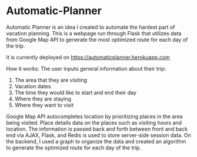 # Automatic-Planner

Automatic Planner is an idea I created to automate the hardest part of vacation planning. This is a webpage run through Flask that utilizes
data from Google Map API to generate the most optimized route for each day of the trip.

It is currently deployed on https://automaticplanner.herokuapp.com

How it works:
The user inputs general information about their trip: 
1. The area that they are visiting
2. Vacation dates
3. The time they would like to start and end their day
4. Where they are staying
5. Where they want to visit

Google Map API autocompletes location by prioritizing places in the area being visited. Place details data on the places such as visiting hours and location. The information is passed back and forth between front and back end via AJAX, Flask, and Redis is used to store server-side session data. On the backend, I used a graph to organize the data and created an algorithm to generate the optimized route for each day of the trip. 
